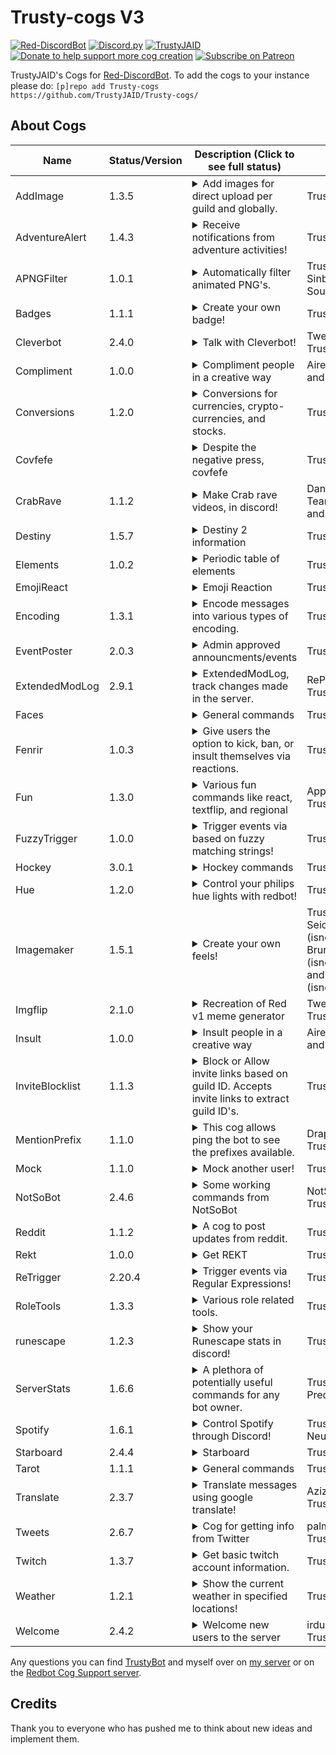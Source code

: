 # Trusty-cogs V3
[![Red-DiscordBot](https://img.shields.io/badge/Red--DiscordBot-V3-red.svg)](https://github.com/Cog-Creators/Red-DiscordBot)
[![Discord.py](https://img.shields.io/badge/Discord.py-rewrite-blue.svg)](https://github.com/Rapptz/discord.py/tree/rewrite)
[![TrustyJAID](https://cdn.discordapp.com/attachments/371817142854746112/528059607705321482/Follow_me-TrustyJAID-yellow.svg)](https://trustyjaid.com/)
[![Donate to help support more cog creation](https://img.shields.io/badge/Paypal-Donate-blue.svg)](https://paypal.me/TrustyJAID)
[![Subscribe on Patreon](https://img.shields.io/badge/Patreon-Follow-orange.svg)](https://www.patreon.com/TrustyJAID)


TrustyJAID's Cogs for  [Red-DiscordBot](https://github.com/Cog-Creators/Red-DiscordBot/tree/V3/develop).
To add the cogs to your instance please do: `[p]repo add Trusty-cogs https://github.com/TrustyJAID/Trusty-cogs/`

## About Cogs

| Name            | Status/Version   | Description (Click to see full status)                                                                                                                                                                                                                                                                                                                                                                                                                                                                                                                                                                             | Authors                                                                                                       |
|-----------------|------------------|--------------------------------------------------------------------------------------------------------------------------------------------------------------------------------------------------------------------------------------------------------------------------------------------------------------------------------------------------------------------------------------------------------------------------------------------------------------------------------------------------------------------------------------------------------------------------------------------------------------------|---------------------------------------------------------------------------------------------------------------|
| AddImage        | 1.3.5            | <details><summary>Add images for direct upload per guild and globally.</summary>Add image for the bot to directly upload similar to alias.</details>                                                                                                                                                                                                                                                                                                                                                                                                                                                               | TrustyJAID                                                                                                    |
| AdventureAlert  | 1.4.3            | <details><summary>Receive notifications from adventure activities!</summary>Receive notifications from adventure activities!</details>                                                                                                                                                                                                                                                                                                                                                                                                                                                                             | TrustyJAID                                                                                                    |
| APNGFilter      | 1.0.1            | <details><summary>Automatically filter animated PNG's.</summary>Automatically filter animated PNG's.</details>                                                                                                                                                                                                                                                                                                                                                                                                                                                                                                     | TrustyJAID, Sinbad, and Soulrift                                                                              |
| Badges          | 1.1.1            | <details><summary>Create your own badge!</summary>Create your own badge with your discord info.</details>                                                                                                                                                                                                                                                                                                                                                                                                                                                                                                          | TrustyJAID                                                                                                    |
| Cleverbot       | 2.4.0            | <details><summary>Talk with Cleverbot!</summary>Have your bot respond with cleverbot responses. Supports tweaks to customize the responses!</details>                                                                                                                                                                                                                                                                                                                                                                                                                                                              | Twentysix and TrustyJAID                                                                                      |
| Compliment      | 1.0.0            | <details><summary>Compliment people in a creative way</summary>Compliment people in a creative way</details>                                                                                                                                                                                                                                                                                                                                                                                                                                                                                                       | Airen, JennJenn, and TrustyJAID                                                                               |
| Conversions     | 1.2.0            | <details><summary>Conversions for currencies, crypto-currencies, and stocks.</summary>Conversions for currencies, crypto-currencies, and stocks.</details>                                                                                                                                                                                                                                                                                                                                                                                                                                                         | TrustyJAID                                                                                                    |
| Covfefe         |                  | <details><summary>Despite the negative press, covfefe</summary>Covfefeify almost any word!</details>                                                                                                                                                                                                                                                                                                                                                                                                                                                                                                               | TrustyJAID                                                                                                    |
| CrabRave        | 1.1.2            | <details><summary>Make Crab rave videos, in discord!</summary>Create your very own Crab Rave videos with custom text! This cog requires FFMPEG, moviepy (https://github.com/Zulko/moviepy), and imagemagick to work. This cog downloads a template video and font file which is then saved locally and generates crab rave videos from the template. Old videos are deleted after uploading. This cog may consume heavy resources rendering videos.</details>                                                                                                                                                      | DankMemer Team, TrustyJAID, and thisisjvgrace                                                                 |
| Destiny         | 1.5.7            | <details><summary>Destiny 2 information</summary>Show Information from the Destiny 2 API. Note: This cog requires downloading a ~160 MB manifest. You must acquire an API key from https://www.bungie.net/en/Application. Select **Create New App**. Choose **Confidential** OAuth client type. Select the scope you would like the bot to have access to. Set the redirect URL to https://localhost/. Users wishing to access commands after you have supplied the tokens will be asked to authorize their account on your app. Once they have approved it they will be granted access to use commands.</details> | TrustyJAID                                                                                                    |
| Elements        | 1.0.2            | <details><summary>Periodic table of elements</summary>Get a plethora of information about elements on the periodic table.</details>                                                                                                                                                                                                                                                                                                                                                                                                                                                                                | TrustyJAID                                                                                                    |
| EmojiReact      |                  | <details><summary>Emoji Reaction</summary>React to messages containing any emojis!</details>                                                                                                                                                                                                                                                                                                                                                                                                                                                                                                                       | TrustyJAID                                                                                                    |
| Encoding        | 1.3.1            | <details><summary>Encode messages into various types of encoding.</summary>Encode messages into various types of encoding. Encoding types include: DNA, binary, Caeser cipher, hex, base 64, character, and braille.</details>                                                                                                                                                                                                                                                                                                                                                                                     | TrustyJAID                                                                                                    |
| EventPoster     | 2.0.3            | <details><summary>Admin approved announcments/events</summary>Allow users to setup and host events to be approved by admins.</details>                                                                                                                                                                                                                                                                                                                                                                                                                                                                             | TrustyJAID                                                                                                    |
| ExtendedModLog  | 2.9.1            | <details><summary>ExtendedModLog, track changes made in the server.</summary>Log changes within the server using extended modlogs, an extension of RedBot cores modlog.</details>                                                                                                                                                                                                                                                                                                                                                                                                                                  | RePulsR and TrustyJAID                                                                                        |
| Faces           |                  | <details><summary>General commands</summary>Japanese faces courtesy of the CIA</details>                                                                                                                                                                                                                                                                                                                                                                                                                                                                                                                           | TrustyJAID                                                                                                    |
| Fenrir          | 1.0.3            | <details><summary>Give users the option to kick, ban, or insult themselves via reactions.</summary>Create reaction messages to kick or ban users! https://tenor.com/view/order66-gif-9116581</details>                                                                                                                                                                                                                                                                                                                                                                                                             | TrustyJAID                                                                                                    |
| Fun             | 1.3.0            | <details><summary>Various fun commands like react, textflip, and regional</summary>All sorts of commands that users may find fun or useful</details>                                                                                                                                                                                                                                                                                                                                                                                                                                                               | Appu and TrustyJAID                                                                                           |
| FuzzyTrigger    | 1.0.0            | <details><summary>Trigger events via based on fuzzy matching strings!</summary>Trigger events based on fuzzy matching strings! Check out <https://regex101.com/> and <https://github.com/TrustyJAID/Trusty-cogs/blob/master/retrigger/README.md> for help setting up the cog. Note: This cog can become quite resource heavy. Optional features are available if the requirements are present such as pillow for image resizing and pytesseract to scan images for text (OCR).</details>                                                                                                                           | TrustyJAID                                                                                                    |
| Hockey          | 3.0.1            | <details><summary>Hockey commands</summary>A cog to gather hockey scores, schedules, player data and more!</details>                                                                                                                                                                                                                                                                                                                                                                                                                                                                                               | TrustyJAID                                                                                                    |
| Hue             | 1.2.0            | <details><summary>Control your philips hue lights with redbot!</summary>Lets you control your philips hue lights with redbot.</details>                                                                                                                                                                                                                                                                                                                                                                                                                                                                            | TrustyJAID                                                                                                    |
| Imagemaker      | 1.5.1            | <details><summary>Create your own feels!</summary>Show how you really feel. Make someone beautiful. Make something illegal.</details>                                                                                                                                                                                                                                                                                                                                                                                                                                                                              | TrustyJAID, Ivan Seidel (isnowillegal.com), Bruno Lemos (isnowillegal.com), and João Pedro (isnowillegal.com) |
| Imgflip         | 2.1.0            | <details><summary>Recreation of Red v1 meme generator</summary>Recreation of Red v1 meme generator</details>                                                                                                                                                                                                                                                                                                                                                                                                                                                                                                       | Twentysix and TrustyJAID                                                                                      |
| Insult          | 1.0.0            | <details><summary>Insult people in a creative way</summary>Insult people in a creative way ![goteem](https://cdn.discordapp.com/emojis/350653489044652052.png?v=1)</details>                                                                                                                                                                                                                                                                                                                                                                                                                                       | Airen, JennJenn, and TrustyJAID                                                                               |
| InviteBlocklist | 1.1.3            | <details><summary>Block or Allow invite links based on guild ID. Accepts invite links to extract guild ID's.</summary>Automatically delete discord invite links from specific guilds or allow only specified guild invites to be posted.</details>                                                                                                                                                                                                                                                                                                                                                                 | TrustyJAID                                                                                                    |
| MentionPrefix   | 1.1.0            | <details><summary>This cog allows ping the bot to see the prefixes available.</summary>This cog allows ping the bot to see the prefixes available.</details>                                                                                                                                                                                                                                                                                                                                                                                                                                                       | Draper and TrustyJAID                                                                                         |
| Mock            | 1.1.0            | <details><summary>Mock another user!</summary>Mock another user! If you need the core dev commands start the bot without the `--dev` flag and install the loaddev cog in my repo that allows you to replace `mock` with whatever you choose.</details>                                                                                                                                                                                                                                                                                                                                                             | TrustyJAID                                                                                                    |
| NotSoBot        | 2.4.6            | <details><summary>Some working commands from NotSoBot</summary>Magick, trigger and manipulate images with many commands from NotSoSuper's NotSoBot. This cog has a lot of requirements, view the [cog README.md](https://github.com/TrustyJAID/Trusty-cogs/blob/master/notsobot/README.md) for details. </details>                                                                                                                                                                                                                                                                                                 | NotSoSuper and TrustyJAID                                                                                     |
| Reddit          | 1.1.2            | <details><summary>A cog to post updates from reddit.</summary>Reddit commands for getting updates on specified subreddits.</details>                                                                                                                                                                                                                                                                                                                                                                                                                                                                               | TrustyJAID                                                                                                    |
| Rekt            | 1.0.0            | <details><summary>Get REKT</summary>Are you REKT?</details>                                                                                                                                                                                                                                                                                                                                                                                                                                                                                                                                                        | TrustyJAID                                                                                                    |
| ReTrigger       | 2.20.4           | <details><summary>Trigger events via Regular Expressions!</summary>Trigger events based on regex! Check out <https://regex101.com/> and <https://github.com/TrustyJAID/Trusty-cogs/blob/master/retrigger/README.md> for help setting up the cog. Note: This cog can become quite resource heavy. Optional features are available if the requirements are present such as pillow for image resizing and pytesseract to scan images for text (OCR).</details>                                                                                                                                                        | TrustyJAID                                                                                                    |
| RoleTools       | 1.3.3            | <details><summary>Various role related tools.</summary>Various role utility commands. Including Reaction roles, Sticky roles, and Auto role.</details>                                                                                                                                                                                                                                                                                                                                                                                                                                                             | TrustyJAID                                                                                                    |
| runescape       | 1.2.3            | <details><summary>Show your Runescape stats in discord!</summary>A cog to grab Runescape and OSRS stats and profile information.</details>                                                                                                                                                                                                                                                                                                                                                                                                                                                                         | TrustyJAID                                                                                                    |
| ServerStats     | 1.6.6            | <details><summary>A plethora of potentially useful commands for any bot owner.</summary>A plethora of potentially useful commands for any bot owner. Includes a way to track the bot joining new servers, find cheaters on global economies, get user avatars and even larger emojis.</details>                                                                                                                                                                                                                                                                                                                    | TrustyJAID and Preda                                                                                          |
| Spotify         | 1.6.1            | <details><summary>Control Spotify through Discord!</summary>This cog allows you to control Spotify via OAuth through the bot on discord. Use `[p]spotify` to see available commands.</details>                                                                                                                                                                                                                                                                                                                                                                                                                     | TrustyJAID and NeuroAssassin                                                                                  |
| Starboard       | 2.4.4            | <details><summary>Starboard</summary>Create a starboard channel to save those amazing posts!</details>                                                                                                                                                                                                                                                                                                                                                                                                                                                                                                             | TrustyJAID                                                                                                    |
| Tarot           | 1.1.1            | <details><summary>General commands</summary>Find your tarot reading, your life reading, or pull a random tarot card!</details>                                                                                                                                                                                                                                                                                                                                                                                                                                                                                     | TrustyJAID                                                                                                    |
| Translate       | 2.3.7            | <details><summary>Translate messages using google translate!</summary>Add flag emojis to messages to translate to that language or translate messages by command.</details>                                                                                                                                                                                                                                                                                                                                                                                                                                        | Aziz and TrustyJAID                                                                                           |
| Tweets          | 2.6.7            | <details><summary>Cog for getting info from Twitter</summary>Gets the latest Tweet from twitter accounts and posts them in the specified channels</details>                                                                                                                                                                                                                                                                                                                                                                                                                                                        | palmtree5 and TrustyJAID                                                                                      |
| Twitch          | 1.3.7            | <details><summary>Get basic twitch account information.</summary>Get notified of new twitch followers and get basic profile info.</details>                                                                                                                                                                                                                                                                                                                                                                                                                                                                        | TrustyJAID                                                                                                    |
| Weather         | 1.2.1            | <details><summary>Show the current weather in specified locations!</summary>Check the current weather in many cities around the world including in Kelvin.</details>                                                                                                                                                                                                                                                                                                                                                                                                                                               | TrustyJAID                                                                                                    |
| Welcome         | 2.4.2            | <details><summary>Welcome new users to the server</summary>Welcome new users to the server or say goodbye when they leave.</details>                                                                                                                                                                                                                                                                                                                                                                                                                                                                               | irdumb and TrustyJAID                                                                                         |

Any questions you can find [TrustyBot](https://discordapp.com/api/oauth2/authorize?client_id=268562382173765643&permissions=2146958583&scope=bot) and myself over on [my server](https://discord.gg/wVVrqej) or on the [Redbot Cog Support server](https://discord.gg/GET4DVk).

## Credits

Thank you to everyone who has pushed me to think about new ideas and implement them.
